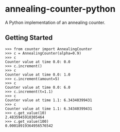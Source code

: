 # annealing-counter-python

A Python implementation of an annealing counter.

## Getting Started

```
>>> from counter import AnnealingCounter
>>> c = AnnealingCounter(alpha=0.9)
>>> c
Counter value at time 0.0: 0.0
>>> c.increment()
>>> c
Counter value at time 0.0: 1.0
>>> c.increment(amount=5)
>>> c
Counter value at time 0.0: 6.0
>>> c.increment(t=1.1)
>>> c
Counter value at time 1.1: 6.34340399431
>>> c
Counter value at time 1.1: 6.34340399431
>>> c.get_value(10)
2.4835945910305464
>>> c.get_value(100)
0.00018919364956576542
```

